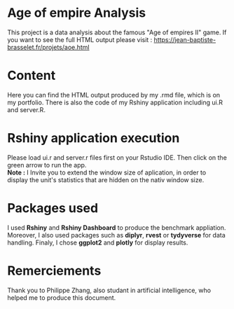 # Age of empire Analysis
This project is a data analysis about the famous "Age of empires II" game.
If you want to see the full HTML output please visit : https://jean-baptiste-brasselet.fr/projets/aoe.html

# Content
Here you can find the HTML output produced by my .rmd file, which is on my portfolio. There is also the code of my Rshiny application including ui.R and server.R.

# Rshiny application execution
Please load ui.r and server.r files first on your Rstudio IDE. Then click on the green arrow to run the app.   
**Note :** I Invite you to extend the window size of aplication, in order to display the unit's statistics that are hidden on the nativ window size.

# Packages used
I used **Rshiny** and **Rshiny Dashboard** to produce the benchmark appliation. Moreover, I also used packages such as **diplyr**, **rvest** or **tydyverse** for data handling. Finaly, I chose **ggplot2** and **plotly** for display results.

# Remerciements
Thank you to Philippe Zhang, also studant in artificial intelligence, who helped me to produce this document.
